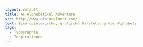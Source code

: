 ```yaml
---
layout: default
title: An Alphabetical Adventure
src: http://www.aisforalbert.com/
text: Eine spielerische, grafische Darstellung des Alphabets.
tags:
  - Typographie
  - Inspirationen
---
```

